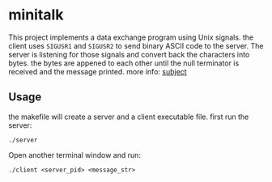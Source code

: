 # minitalk
This project implements a data exchange program using Unix signals. the client uses ``SIGUSR1`` and ``SIGUSR2`` to send binary ASCII code to the server. The server is listening for those signals and convert back the characters into bytes. the bytes are appened to each other until the null terminator is received and the message printed. more info: [subject](https://github.com/Axel-ex/minitalk/blob/main/en.subject.pdf)

## Usage
the makefile will create a server and a client executable file. first run the server: 

    ./server

Open another terminal window and run:

    ./client <server_pid> <message_str>
